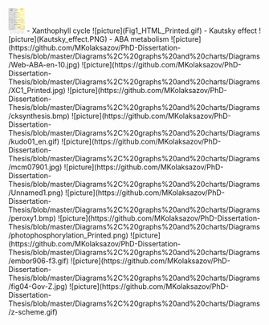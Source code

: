 <img src="Fig1_HTML_Printed.gif" height="50">
- Xanthophyll cycle
![picture](Fig1_HTML_Printed.gif)
- Kautsky effect
![picture](Kautsky_effect.PNG)
- ABA metabolism
![picture](https://github.com/MKolaksazov/PhD-Dissertation-Thesis/blob/master/Diagrams%2C%20graphs%20and%20charts/Diagrams/Web-ABA-en-10.jpg)
![picture](https://github.com/MKolaksazov/PhD-Dissertation-Thesis/blob/master/Diagrams%2C%20graphs%20and%20charts/Diagrams/XC1_Printed.jpg)
![picture](https://github.com/MKolaksazov/PhD-Dissertation-Thesis/blob/master/Diagrams%2C%20graphs%20and%20charts/Diagrams/cksynthesis.bmp)
![picture](https://github.com/MKolaksazov/PhD-Dissertation-Thesis/blob/master/Diagrams%2C%20graphs%20and%20charts/Diagrams/kudo01_en.gif)
![picture](https://github.com/MKolaksazov/PhD-Dissertation-Thesis/blob/master/Diagrams%2C%20graphs%20and%20charts/Diagrams/mcm07901.jpg)
![picture](https://github.com/MKolaksazov/PhD-Dissertation-Thesis/blob/master/Diagrams%2C%20graphs%20and%20charts/Diagrams/Unnamed1.png)
![picture](https://github.com/MKolaksazov/PhD-Dissertation-Thesis/blob/master/Diagrams%2C%20graphs%20and%20charts/Diagrams/peroxy1.bmp)
![picture](https://github.com/MKolaksazov/PhD-Dissertation-Thesis/blob/master/Diagrams%2C%20graphs%20and%20charts/Diagrams/photophosphorylation_Printed.png)
![picture](https://github.com/MKolaksazov/PhD-Dissertation-Thesis/blob/master/Diagrams%2C%20graphs%20and%20charts/Diagrams/embor906-f3.gif)
![picture](https://github.com/MKolaksazov/PhD-Dissertation-Thesis/blob/master/Diagrams%2C%20graphs%20and%20charts/Diagrams/fig04-Gov-Z.jpg)
![picture](https://github.com/MKolaksazov/PhD-Dissertation-Thesis/blob/master/Diagrams%2C%20graphs%20and%20charts/Diagrams/z-scheme.gif)
